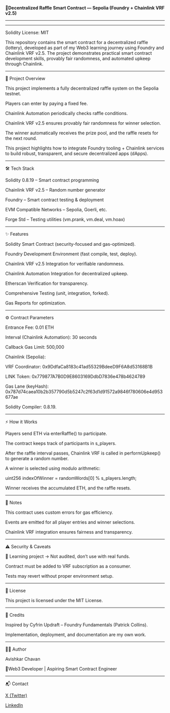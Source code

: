🎲**Decentralized Raffle Smart Contract — Sepolia (Foundry + Chainlink VRF v2.5)** 

---------------------------------------------------------------------------------------------------------------------------------------------------------------------------------------------------------------------------
---------------------------------------------------------------------------------------------------------------------------------------------------------------------------------------------------------------------------

Solidity License: MIT

This repository contains the smart contract for a decentralized raffle (lottery), developed as part of my Web3 learning journey using Foundry and Chainlink VRF v2.5. The project demonstrates practical smart contract development skills, provably fair randomness, and automated upkeep through Chainlink.

---------------------------------------------------------------------------------------------------------------------------------------------------------------------------------------------------------------------------

🚀 Project Overview

This project implements a fully decentralized raffle system on the Sepolia testnet.

Players can enter by paying a fixed fee.

Chainlink Automation periodically checks raffle conditions.

Chainlink VRF v2.5 ensures provably fair randomness for winner selection.

The winner automatically receives the prize pool, and the raffle resets for the next round.

This project highlights how to integrate Foundry tooling + Chainlink services to build robust, transparent, and secure decentralized apps (dApps).

---------------------------------------------------------------------------------------------------------------------------------------------------------------------------------------------------------------------------

🛠 Tech Stack

Solidity 0.8.19 – Smart contract programming

Chainlink VRF v2.5 – Random number generator

Foundry – Smart contract testing & deployment

EVM Compatible Networks – Sepolia, Goerli, etc.

Forge Std – Testing utilities (vm.prank, vm.deal, vm.hoax)

---------------------------------------------------------------------------------------------------------------------------------------------------------------------------------------------------------------------------

✨ Features

Solidity Smart Contract (security-focused and gas-optimized).

Foundry Development Environment (fast compile, test, deploy).

Chainlink VRF v2.5 Integration for verifiable randomness.

Chainlink Automation Integration for decentralized upkeep.

Etherscan Verification for transparency.

Comprehensive Testing (unit, integration, forked).

Gas Reports for optimization.

---------------------------------------------------------------------------------------------------------------------------------------------------------------------------------------------------------------------------

⚙️ Contract Parameters

Entrance Fee: 0.01 ETH

Interval (Chainlink Automation): 30 seconds

Callback Gas Limit: 500,000

Chainlink (Sepolia):

VRF Coordinator: 0x9DdfaCa8183c41ad55329BdeeD9F6A8d53168B1B

LINK Token: 0x779877A7B0D9E8603169DdbD7836e478b4624789

Gas Lane (keyHash): 0x787d74caea10b2b357790d5b5247c2f63d1d91572a9846f780606e4d953677ae

Solidity Compiler: 0.8.19.

-------------------------------------------------------------------------------------------------------------------------------------------------------------------------------------------------------------------------

⚡ How it Works

Players send ETH via enterRaffle() to participate.

The contract keeps track of participants in s_players.

After the raffle interval passes, Chainlink VRF is called in performUpkeep() to generate a random number.

A winner is selected using modulo arithmetic:

uint256 indexOfWinner = randomWords[0] % s_players.length;

Winner receives the accumulated ETH, and the raffle resets.

---------------------------------------------------------------------------------------------------------------------------------------------------------------------------------------------------------------------------

📌 Notes

This contract uses custom errors for gas efficiency.

Events are emitted for all player entries and winner selections.

Chainlink VRF integration ensures fairness and transparency.

---------------------------------------------------------------------------------------------------------------------------------------------------------------------------------------------------------------------------

⚠️ Security & Caveats

🚫 Learning project → Not audited, don’t use with real funds.

Contract must be added to VRF subscription as a consumer.

Tests may revert without proper environment setup.


---------------------------------------------------------------------------------------------------------------------------------------------------------------------------------------------------------------------------

📄 License

This project is licensed under the MIT License. 
 
---------------------------------------------------------------------------------------------------------------------------------------------------------------------------------------------------------------------------

🙌 Credits

Inspired by Cyfrin Updraft – Foundry Fundamentals (Patrick Collins).

Implementation, deployment, and documentation are my own work.

---------------------------------------------------------------------------------------------------------------------------------------------------------------------------------------------------------------------------

🧑‍💻 Author

Avishkar Chavan

📌Web3 Developer | Aspiring Smart Contract Engineer

---------------------------------------------------------------------------------------------------------------------------------------------------------------------------------------------------------------------------

📬 Contact

[X (Twitter)](https://x.com/Avishkar_666)

[LinkedIn](https://www.linkedin.com/in/avi-chavan/)
